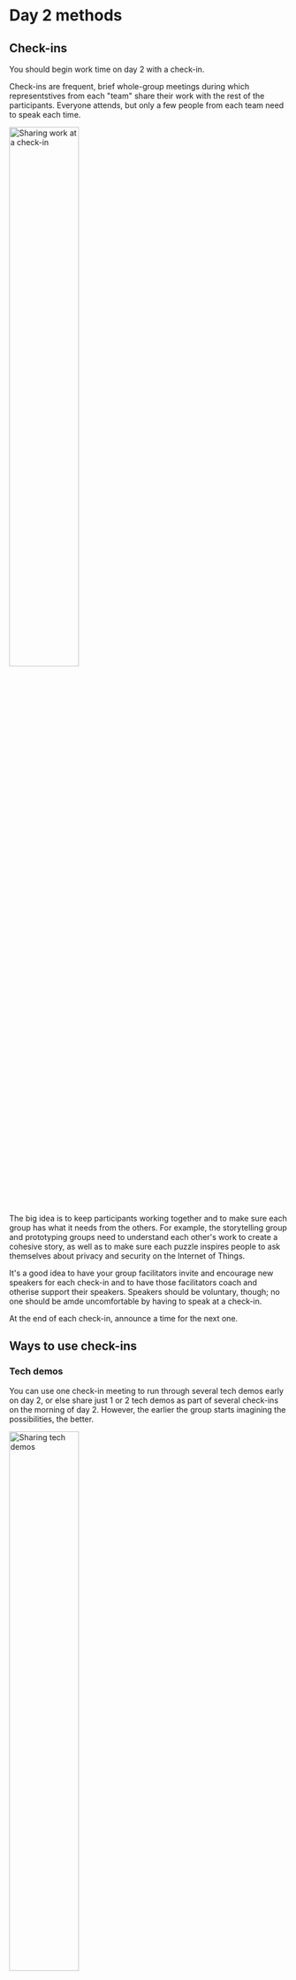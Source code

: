 # Day 2 methods

## Check-ins

You should begin work time on day 2 with a check-in.

Check-ins are frequent, brief whole-group meetings during which representstives from each "team" share their work with the rest of the participants. Everyone attends, but only a few people from each team need to speak each time.

<img src="images/check-in.jpg" alt="Sharing work at a check-in" width="50%"> 

The big idea is to keep participants working together and to make sure each group has what it needs from the others. For example, the storytelling group and prototyping groups need to understand each other's work to create a cohesive story, as well as to make sure each puzzle inspires people to ask themselves about privacy and security on the Internet of Things.

It's a good idea to have your group facilitators invite and encourage new speakers for each check-in and to have those facilitators coach and otherise support their speakers. Speakers should be voluntary, though; no one should be amde uncomfortable by having to speak at a check-in.

At the end of each check-in, announce a time for the next one.

## Ways to use check-ins

### Tech demos

You can use one check-in meeting to run through several tech demos early on day 2, or else share just 1 or 2 tech demos as part of several check-ins on the morning of day 2. However, the earlier the group starts imagining the possibilities, the better.

<img src="images/tech-demos.jpg" alt="Sharing tech demos" width="50%"> 

Tech demos are brief explanations of the technology and interactions available at your event so that everyone on each team can get inspired and share ideas about how to use those supplies. 

Tech demos can be done spontaneously or recorded before an event and shown on a screen or shared online.

Each demo should be short. For example, a tech demo of a light sensor might go like this: "This is a light sensor. We can use it to activate a device or unlock something. We can use it to fake or just model other sensors like fingerprint or retina scanners, too."

After each demo, invite participants to share a few ideas about how that technoligy might be used in the story or as part of a puzzle within it.

Here are several example videos that show what a device can do very quickly.

- [Speech to light](https://www.youtube.com/watch?v=fMqJ0g99LHM&feature=youtu.be)
- [Fake retina scanner](https://www.youtube.com/watch?v=I-Maj5vm-Cw&feature=youtu.be)
- [Fake fingerprint scanner](https://www.youtube.com/watch?v=bOQEH0nSFQ0&feature=youtu.be)
- [Servo that reveals something](https://www.youtube.com/watch?v=h9NrLpvzNl0)
- [Sensor that triggers sound](https://www.youtube.com/watch?v=1m3NCY2ShHE&feature=youtu.be)

### Storyboarding

You can use check-ins to share the storytelling team's plan for the escape room and to map other team's tasks to that story.

The storytelling team should create a general storyboard for the escape room using large pieces of poster paper that they can put up in order on a wall of your event space.

<img src="images/storyboards.jpg" alt="Storyboards along the wall of the vent space" width="50%"> 

Each piece of paper should have:

- The title for 1 device or part of the escape room.
- A skecth of that device or part of the escape room showing how it works.
- A brief description or explanation of what happens with the device or part of the escape room.
- A question about privacy and security on connected devices that the device or part of the escape room should make people ask themselves.

<img src="images/storyboards-2.jpg" alt="A completed storyboard" width="50%"> 

The documentation group can then use the storyboards to plan what they need to capture from the event, and the prototyping groups can identify specific devices to design and build for the escape room.

### To-do lists

Once teams have been able to share updates, tech demos, and storyboards, the group can create to-do lists to assign specific tasks to specific participants or teams.

<img src="images/to-do.jpg" alt="A to-do list for an event team" width="50%"> 

The list should be on one or more pieces of poster paper hung up in an easily accessible part of your event space.

These assignments can become a simple to-do list that the group keeps track of and updates during each check-in, or they can become something more sophisticated like a scrum board to show who is doing what and which tasks have yet to be done, which tasks are being worked on right now, and which tasks are already complete.

One of your facilitators can take primary responsibility for the to-do list, but the whole group should be able to access it to take on tasks and mark off those participants complete.